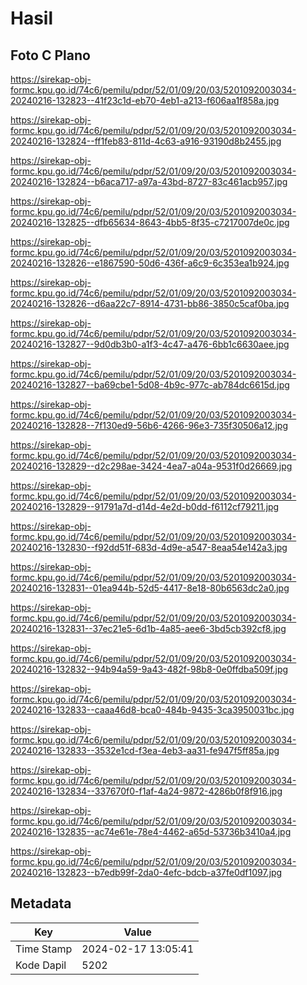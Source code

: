 # Hasil

## Foto C Plano

https://sirekap-obj-formc.kpu.go.id/74c6/pemilu/pdpr/52/01/09/20/03/5201092003034-20240216-132823--41f23c1d-eb70-4eb1-a213-f606aa1f858a.jpg

https://sirekap-obj-formc.kpu.go.id/74c6/pemilu/pdpr/52/01/09/20/03/5201092003034-20240216-132824--ff1feb83-811d-4c63-a916-93190d8b2455.jpg

https://sirekap-obj-formc.kpu.go.id/74c6/pemilu/pdpr/52/01/09/20/03/5201092003034-20240216-132824--b6aca717-a97a-43bd-8727-83c461acb957.jpg

https://sirekap-obj-formc.kpu.go.id/74c6/pemilu/pdpr/52/01/09/20/03/5201092003034-20240216-132825--dfb65634-8643-4bb5-8f35-c7217007de0c.jpg

https://sirekap-obj-formc.kpu.go.id/74c6/pemilu/pdpr/52/01/09/20/03/5201092003034-20240216-132826--e1867590-50d6-436f-a6c9-6c353ea1b924.jpg

https://sirekap-obj-formc.kpu.go.id/74c6/pemilu/pdpr/52/01/09/20/03/5201092003034-20240216-132826--d6aa22c7-8914-4731-bb86-3850c5caf0ba.jpg

https://sirekap-obj-formc.kpu.go.id/74c6/pemilu/pdpr/52/01/09/20/03/5201092003034-20240216-132827--9d0db3b0-a1f3-4c47-a476-6bb1c6630aee.jpg

https://sirekap-obj-formc.kpu.go.id/74c6/pemilu/pdpr/52/01/09/20/03/5201092003034-20240216-132827--ba69cbe1-5d08-4b9c-977c-ab784dc6615d.jpg

https://sirekap-obj-formc.kpu.go.id/74c6/pemilu/pdpr/52/01/09/20/03/5201092003034-20240216-132828--7f130ed9-56b6-4266-96e3-735f30506a12.jpg

https://sirekap-obj-formc.kpu.go.id/74c6/pemilu/pdpr/52/01/09/20/03/5201092003034-20240216-132829--d2c298ae-3424-4ea7-a04a-9531f0d26669.jpg

https://sirekap-obj-formc.kpu.go.id/74c6/pemilu/pdpr/52/01/09/20/03/5201092003034-20240216-132829--91791a7d-d14d-4e2d-b0dd-f6112cf79211.jpg

https://sirekap-obj-formc.kpu.go.id/74c6/pemilu/pdpr/52/01/09/20/03/5201092003034-20240216-132830--f92dd51f-683d-4d9e-a547-8eaa54e142a3.jpg

https://sirekap-obj-formc.kpu.go.id/74c6/pemilu/pdpr/52/01/09/20/03/5201092003034-20240216-132831--01ea944b-52d5-4417-8e18-80b6563dc2a0.jpg

https://sirekap-obj-formc.kpu.go.id/74c6/pemilu/pdpr/52/01/09/20/03/5201092003034-20240216-132831--37ec21e5-6d1b-4a85-aee6-3bd5cb392cf8.jpg

https://sirekap-obj-formc.kpu.go.id/74c6/pemilu/pdpr/52/01/09/20/03/5201092003034-20240216-132832--94b94a59-9a43-482f-98b8-0e0ffdba509f.jpg

https://sirekap-obj-formc.kpu.go.id/74c6/pemilu/pdpr/52/01/09/20/03/5201092003034-20240216-132833--caaa46d8-bca0-484b-9435-3ca3950031bc.jpg

https://sirekap-obj-formc.kpu.go.id/74c6/pemilu/pdpr/52/01/09/20/03/5201092003034-20240216-132833--3532e1cd-f3ea-4eb3-aa31-fe947f5ff85a.jpg

https://sirekap-obj-formc.kpu.go.id/74c6/pemilu/pdpr/52/01/09/20/03/5201092003034-20240216-132834--337670f0-f1af-4a24-9872-4286b0f8f916.jpg

https://sirekap-obj-formc.kpu.go.id/74c6/pemilu/pdpr/52/01/09/20/03/5201092003034-20240216-132835--ac74e61e-78e4-4462-a65d-53736b3410a4.jpg

https://sirekap-obj-formc.kpu.go.id/74c6/pemilu/pdpr/52/01/09/20/03/5201092003034-20240216-132823--b7edb99f-2da0-4efc-bdcb-a37fe0df1097.jpg


## Metadata

| Key        | Value               |
| ---------- | ------------------- |
| Time Stamp | 2024-02-17 13:05:41 |
| Kode Dapil | 5202                |




